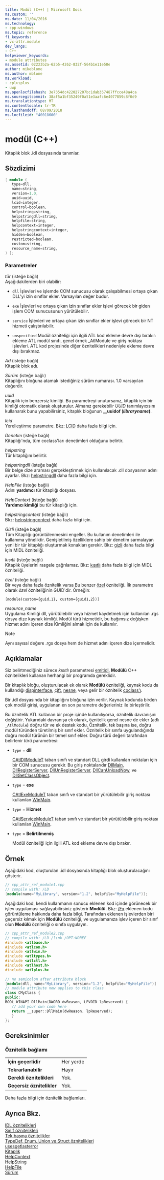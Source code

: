 ```yaml
---
title: Modül (C++) | Microsoft Docs
ms.custom: ''
ms.date: 11/04/2016
ms.technology:
- cpp-windows
ms.topic: reference
f1_keywords:
- vc-attr.module
dev_langs:
- C++
helpviewer_keywords:
- module attributes
ms.assetid: 02223b2a-62b5-4262-832f-564b1e11e58e
author: mikeblome
ms.author: mblome
ms.workload:
- cplusplus
- uwp
ms.openlocfilehash: 3e7354dc422027207bc1dab357487ffcce48a4ca
ms.sourcegitcommit: 38af5a1bf35249f0a51e3aafc6e4077859c8f0d9
ms.translationtype: MT
ms.contentlocale: tr-TR
ms.lasthandoff: 08/09/2018
ms.locfileid: "40018600"
---
```

# <a name="module-c"></a>modül (C++)
Kitaplık blok .idl dosyasında tanımlar.  
  
## <a name="syntax"></a>Sözdizimi  
  
```cpp  
[ module (  
   type=dll,  
   name=string,  
   version=1.0,  
   uuid=uuid,  
   lcid=integer,  
   control=boolean,  
   helpstring=string,  
   helpstringdll=string,  
   helpfile=string,  
   helpcontext=integer,  
   helpstringcontext=integer,  
   hidden=boolean,  
   restricted=boolean,  
   custom=string,  
   resource_name=string,  
) ];  
```  
  
### <a name="parameters"></a>Parametreler  
*tür* (isteğe bağlı)  
Aşağıdakilerden biri olabilir:  
  
-   `dll` İşlevleri ve işlemde COM sunucusu olarak çalışabilmesi ortaya çıkan DLL'yi izin sınıflar ekler. Varsayılan değer budur.  
  
-   `exe` İşlevleri ve ortaya çıkan izin sınıflar ekler işlevi görecek bir giden işlem COM sunucusunun yürütülebilir.  
  
-   `service` İşlevleri ve ortaya çıkan izin sınıflar ekler işlevi görecek bir NT hizmeti çalıştırılabilir.  
  
-   `unspecified` Modül özniteliği için ilgili ATL kod ekleme devre dışı bırakır: ekleme ATL modül sınıfı, genel örnek _AtlModule ve giriş noktası işlevleri. ATL kod projesinde diğer öznitelikleri nedeniyle ekleme devre dışı bırakmaz.  
  
*Ad* (isteğe bağlı)  
Kitaplık blok adı.  
  
*Sürüm* (isteğe bağlı)  
Kitaplığını bloğuna atamak istediğiniz sürüm numarası. 1.0 varsayılan değerdir.  
  
*uuid*  
Kitaplık için benzersiz kimliği. Bu parametreyi unutursanız, kitaplık için bir kimliği otomatik olarak oluşturulur. Almanız gerekebilir *UUID* tanımlayıcısını kullanarak bunu yapabilirsiniz, kitaplık bloğunun **__uuidof (***libraryname***)**.  
  
*lcid*  
Yerelleştirme parametre. Bkz: [LCID](http://msdn.microsoft.com/library/windows/desktop/aa367067) daha fazla bilgi için.  
  
*Denetim* (isteğe bağlı)  
Kitaplığı'nda, tüm coclass'ları denetimleri olduğunu belirtir.  
  
*helpstring*  
Tür kitaplığını belirtir.  
  
*helpstringdll* (isteğe bağlı)  
Bir belge dize araması gerçekleştirmek için kullanılacak .dll dosyasının adını ayarlar. Bkz: [helpstringdll](http://msdn.microsoft.com/library/windows/desktop/aa366860) daha fazla bilgi için.  
  
*HelpFile* (isteğe bağlı)  
Adını **yardımcı** tür kitaplığı dosyası.  
  
*HelpContext* (isteğe bağlı)  
**Yardımcı kimliği** bu tür kitaplığı için.  
  
*helpstringcontext* (isteğe bağlı)  
Bkz: [helpstringcontext](../windows/helpstringcontext.md) daha fazla bilgi için.  
  
*Gizli* (isteğe bağlı)  
Tüm Kitaplığı görüntülenmesini engeller. Bu kullanım denetimleri ile kullanıma yöneliktir. Genişletilmiş özelliklere sahip bir denetim sarmalayan yeni bir tür kitaplığı oluşturmak konakları gerekir. Bkz: [gizli](http://msdn.microsoft.com/library/windows/desktop/aa366861) daha fazla bilgi için MIDL özniteliği.  
  
*kısıtlı* (isteğe bağlı)  
Kitaplık üyelerini rasgele çağrılamaz. Bkz: [kısıtlı](http://msdn.microsoft.com/library/windows/desktop/aa367157) daha fazla bilgi için MIDL özniteliği.  
  
*özel* (isteğe bağlı)  
Bir veya daha fazla öznitelik varsa Bu benzer [özel](../windows/custom-cpp.md) özniteliği. İlk parametre olarak *özel* özniteliğinin GUID'dir. Örneğin:  
  
```  
[module(custom={guid,1}, custom={guid1,2})]  
```  
  
*resource_name*  
Uygulama Kimliği dll, yürütülebilir veya hizmet kaydetmek için kullanılan .rgs dosya dize kaynak kimliği. Modül türü hizmetidir, bu bağımsız değişken hizmet adını içeren dize Kimliğini almak için de kullanılır.  
  
> [!NOTE]
>  Aynı sayısal değere .rgs dosya hem de hizmet adını içeren dize içermelidir.  
  
## <a name="remarks"></a>Açıklamalar  
 Siz belirtmediğiniz sürece *kısıtlı* parametresi [emitidl](../windows/emitidl.md), **Modülü** C++ öznitelikleri kullanan herhangi bir programda gereklidir.  
  
 Bir kitaplık bloğu, oluşturulacak ek olarak **Modülü** özniteliği, kaynak kodu da kullandığı [dispinterface](../windows/dispinterface.md), [çift](../windows/dual.md), [nesne](../windows/object-cpp.md), veya gelir bir öznitelik [coclass'ı](../windows/coclass.md).  
  
 Bir .idl dosyasında bir kitaplığını bloğuna izin verilir. Kaynak kodunda birden çok modül girişi, uygulanan en son parametre değerleriniz ile birleştirilir.  
  
 Bu öznitelik ATL kullanan bir proje içinde kullanılıyorsa, öznitelik davranışını değiştirir. Yukarıdaki davranışa ek olarak, öznitelik genel nesne de ekler (adlı `_AtlModule`) doğru tür ve ek destek kodu. Öznitelik, tek başına ise, doğru modül türünden türetilmiş bir sınıf ekler. Öznitelik bir sınıfa uygulandığında doğru modül türünün bir temel sınıf ekler. Doğru türü değeri tarafından belirlenir *türü* parametresi:  
  
-   `type` = **dll**  
  
     [CAtlDllModuleT](../atl/reference/catldllmodulet-class.md) taban sınıfı ve standart DLL girdi kullanılan noktaları için bir COM sunucusu gerekir. Bu giriş noktalarıdır [DllMain](http://msdn.microsoft.com/library/windows/desktop/ms682583), [DllRegisterServer](http://msdn.microsoft.com/library/windows/desktop/ms682162), [DllUnRegisterServer](http://msdn.microsoft.com/library/windows/desktop/ms691457), [DllCanUnloadNow](http://msdn.microsoft.com/library/windows/desktop/ms690368), ve [ DllGetClassObject](http://msdn.microsoft.com/library/windows/desktop/dd797891).  
  
-   `type` = **exe**  
  
     [CAtlExeModuleT](../atl/reference/catlexemodulet-class.md) taban sınıfı ve standart bir yürütülebilir giriş noktası kullanılan [WinMain](http://msdn.microsoft.com/library/windows/desktop/ms633559).  
  
-   `type` = **Hizmet**  
  
     [CAtlServiceModuleT](../atl/reference/catlservicemodulet-class.md) taban sınıfı ve standart bir yürütülebilir giriş noktası kullanılan [WinMain](http://msdn.microsoft.com/library/windows/desktop/ms633559).  
  
-   `type` = **Belirtilmemiş**  
  
     Modül özniteliği için ilgili ATL kod ekleme devre dışı bırakır.  
  
## <a name="example"></a>Örnek  
 Aşağıdaki kod, oluşturulan .idl dosyasında kitaplığı blok oluşturulacağını gösterir.  
  
```cpp  
// cpp_attr_ref_module1.cpp  
// compile with: /LD  
[module(name="MyLibrary", version="1.2", helpfile="MyHelpFile")];  
```  
  
 Aşağıdaki kod, kendi kullanmanın sonucu eklenen kod içinde görünecek bir işlev uygulaması sağlayabilirsiniz gösterir **Modülü**. Bkz: [/Fx](../build/reference/fx-merge-injected-code.md) eklenen kodu görüntüleme hakkında daha fazla bilgi. Tarafından eklenen işlevlerden biri geçersiz kılmak için **Modülü** özniteliği, ve uygulamanıza işlev içeren bir sınıf olun **Modülü** özniteliği o sınıfa uygulayın.  
  
```cpp  
// cpp_attr_ref_module2.cpp  
// compile with: /LD /link /OPT:NOREF  
#include <atlbase.h>  
#include <atlcom.h>  
#include <atlwin.h>  
#include <atltypes.h>  
#include <atlctl.h>  
#include <atlhost.h>  
#include <atlplus.h>  
  
// no semicolon after attribute block  
[module(dll, name="MyLibrary", version="1.2", helpfile="MyHelpFile")]   
// module attribute now applies to this class  
class CMyClass {  
public:  
BOOL WINAPI DllMain(DWORD dwReason, LPVOID lpReserved) {  
   // add your own code here  
   return __super::DllMain(dwReason, lpReserved);  
   }  
};  
```  
  
## <a name="requirements"></a>Gereksinimler  
  
### <a name="attribute-context"></a>Öznitelik bağlamı  
  
|||  
|-|-|  
|**İçin geçerlidir**|Her yerde|  
|**Tekrarlanabilir**|Hayır|  
|**Gerekli öznitelikleri**|Yok.|  
|**Geçersiz öznitelikler**|Yok.|  
  
 Daha fazla bilgi için [öznitelik bağlamları](../windows/attribute-contexts.md).  
  
## <a name="see-also"></a>Ayrıca Bkz.  
 [IDL öznitelikleri](../windows/idl-attributes.md)   
 [Sınıf öznitelikleri](../windows/class-attributes.md)   
 [Tek başına öznitelikler](../windows/stand-alone-attributes.md)   
 [TypeDef, Enum, Union ve Struct öznitelikleri](../windows/typedef-enum-union-and-struct-attributes.md)   
 [usesgetlasterror](../windows/usesgetlasterror.md)   
 [Kitaplık](http://msdn.microsoft.com/library/windows/desktop/aa367069)   
 [HelpContext](../windows/helpcontext.md)   
 [HelpString](../windows/helpstring.md)   
 [HelpFile](../windows/helpfile.md)   
 [Sürüm](../windows/version-cpp.md)   